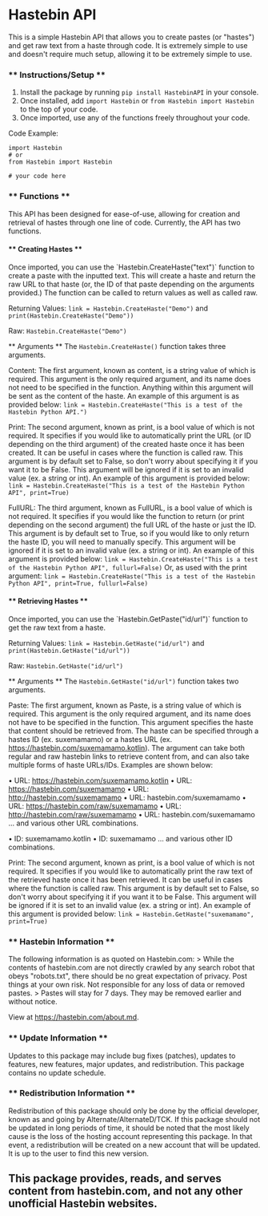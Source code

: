 # Hastebin API

This is a simple Hastebin API that allows you to create pastes (or "hastes") and get raw text from a haste through code. It is extremely simple to use and doesn't require much setup, allowing it to be extremely simple to use.

<h3>** Instructions/Setup **</h3>

1. Install the package by running `pip install HastebinAPI` in your console.
2. Once installed, add `import Hastebin` or `from Hastebin import Hastebin` to the top of your code.
3. Once imported, use any of the functions freely throughout your code.

Code Example:
```
import Hastebin
# or
from Hastebin import Hastebin

# your code here
```

<h3>** Functions **</h3>

This API has been designed for ease-of-use, allowing for creation and retrieval of hastes through one line of code. Currently, the API has two functions.

<h4>** Creating Hastes **</h4>
Once imported, you can use the `Hastebin.CreateHaste("text")` function to create a paste with the inputted text. This will create a haste and return the raw URL to that haste (or, the ID of that paste depending on the arguments provided.) The function can be called to return values as well as called raw.

Returning Values:
`link = Hastebin.CreateHaste("Demo")` and `print(Hastebin.CreateHaste("Demo"))`

Raw:
`Hastebin.CreateHaste("Demo")`

** Arguments **
The `Hastebin.CreateHaste()` function takes three arguments. 

Content:
The first argument, known as content, is a string value of which is required. This argument is the only required argument, and its name does not need to be specified in the function. Anything within this argument will be sent as the content of the haste. An example of this argument is as provided below:
`link = Hastebin.CreateHaste("This is a test of the Hastebin Python API.")`

Print:
The second argument, known as print, is a bool value of which is not required. It specifies if you would like to automatically print the URL (or ID depending on the third argument) of the created haste once it has been created. It can be useful in cases where the function is called raw. This argument is by default set to False, so don't worry about specifying it if you want it to be False. This argument will be ignored if it is set to an invalid value (ex. a string or int). An example of this argument is provided below:
`link = Hastebin.CreateHaste("This is a test of the Hastebin Python API", print=True)`

FullURL:
The third argument, known as FullURL, is a bool value of which is not required. It specifies if you would like the function to return (or print depending on the second argument) the full URL of the haste or just the ID. This argument is by default set to True, so if you would like to only return the haste ID, you will need to manually specify. This argument will be ignored if it is set to an invalid value (ex. a string or int). An example of this argument is provided below:
`link = Hastebin.CreateHaste("This is a test of the Hastebin Python API", fullurl=False)`
Or, as used with the print argument:
`link = Hastebin.CreateHaste("This is a test of the Hastebin Python API", print=True, fullurl=False)`

<h4> ** Retrieving Hastes ** </h4>
Once imported, you can use the `Hastebin.GetPaste("id/url")` function to get the raw text from a haste.

Returning Values:
`link = Hastebin.GetHaste("id/url")` and `print(Hastebin.GetHaste("id/url"))`

Raw:
`Hastebin.GetHaste("id/url")`

** Arguments **
The `Hastebin.GetHaste("id/url")` function takes two arguments.

Paste:
The first argument, known as Paste, is a string value of which is required. This argument is the only required argument, and its name does not have to be specified in the function. This argument specifies the haste that content should be retrieved from. The haste can be specified through a hastes ID (ex. suxemamamo) or a hastes URL (ex. https://hastebin.com/suxemamamo.kotlin). The argument can take both regular and raw hastebin links to retrieve content from, and can also take multiple forms of haste URLs/IDs. Examples are shown below:

• URL: https://hastebin.com/suxemamamo.kotlin
• URL: https://hastebin.com/suxemamamo
• URL: http://hastebin.com/suxemamamo
• URL: hastebin.com/suxemamamo
• URL: https://hastebin.com/raw/suxemamamo
• URL: http://hastebin.com/raw/suxemamamo
• URL: hastebin.com/suxemamamo
... and various other URL combinations.

• ID: suxemamamo.kotlin
• ID: suxemamamo
... and various other ID combinations.

Print:
The second argument, known as print, is a bool value of which is not required. It specifies if you would like to automatically print the raw text of the retrieved haste once it has been retrieved. It can be useful in cases where the function is called raw. This argument is by default set to False, so don't worry about specifying it if you want it to be False. This argument will be ignored if it is set to an invalid value (ex. a string or int). An example of this argument is provided below:
`link = Hastebin.GetHaste("suxemamamo", print=True)`

<h3> ** Hastebin Information ** </h3>
The following information is as quoted on Hastebin.com:
> While the contents of hastebin.com are not directly crawled by any search robot that obeys "robots.txt", there should be no great expectation of privacy. Post things at your own risk. Not responsible for any loss of data or removed pastes.
> Pastes will stay for 7 days. They may be removed earlier and without notice.

View at https://hastebin.com/about.md.

<h3> ** Update Information ** </h3>
Updates to this package may include bug fixes (patches), updates to features, new features, major updates, and redistribution. This package contains no update schedule.

<h3> ** Redistribution Information ** </h3>
Redistribution of this package should only be done by the official developer, known as and going by Alternate/AlternateD/TCK. If this package should not be updated in long periods of time, it should be noted that the most likely cause is the loss of the hosting account representing this package. In that event, a redistribution will be created on a new account that will be updated. It is up to the user to find this new version.



<h2>This package provides, reads, and serves content from hastebin.com, and not any other unofficial Hastebin websites.</h2>